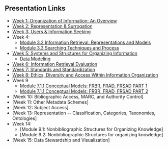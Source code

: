 ## Presentation Links

- [Week 1: Organization of Information: An Overview](https://manika-lamba.github.io/S25-LIS5043/Week-1/#/title-slide)
- [Week 2: Representation & Surrogation](https://manika-lamba.github.io/S25-LIS5043/Week-2/#/title-slide)
- [Week 3: Users & Information Seeking](https://manika-lamba.github.io/S25-LIS5043/Week-3/#/title-slide)
- Week 4:
  - [Module 3.2 Information Retrieval: Representations and Models](https://manika-lamba.github.io/S25-LIS5043/Week-4_part1/#/title-slide)
  - [Module 3.3 Searching Techniques and Process](https://manika-lamba.github.io/S25-LIS5043/Week-4_part2/#/title-slide)
- [Week 5: Systems and Structures for Organizing Information](https://manika-lamba.github.io/S25-LIS5043/Week-5/#/title-slide)
  - [Data Modeling](https://manika-lamba.github.io/S25-LIS5043/data-modeling/#/title-slide)
- [Week 6: Information Retrieval Evaluation](https://manika-lamba.github.io/S25-LIS5043/Week-6/#/title-slide)
- [Week 7: Standards and Standardization](https://manika-lamba.github.io/S25-LIS5043/Week-7/#/title-slide)
- [Week 8: Ethics, Diversity and Access  Within Information Organization](https://manika-lamba.github.io/S25-LIS5043/Week-8/#/title-slide)
- Week 9
  - [Module 7.1.1 Conceptual Models: FRBR, FRAD, FRSAD PART 1](https://manika-lamba.github.io/S25-LIS5043/Week-9_part1/#/title-slide)
  - [Module 7.1.1 Conceptual Models: FRBR, FRAD, FRSAD PART 2](https://manika-lamba.github.io/S25-LIS5043/Week-9_part2/#/title-slide)
- [Week 10: Bibliographic Access, MARC, and Authority Control]
- [Week 11: Other Metadata Schemes]
- [Week 12: Subject Access]
- [Week 13: Representation -- Classification, Categories, Taxonomies, Ontologies]
- Week 14:
    - [Module 9.1: Nonbibliographic Structures for Organizing Knowledge]
    - [Module 9.2: Nonbibliographic Structures for organizing knowledge]
- [Week 15: Data Stewardship and Visualization]
